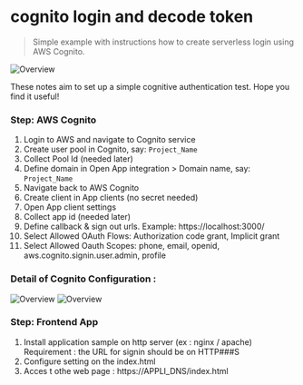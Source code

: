 # cognito login and decode token

> Simple example with instructions how to create serverless login using AWS Cognito.

![Overview](https://github.com/TJarriault/auth-Cognito-Userpool/blob/master/overview.png)

These notes aim to set up a simple cognitive authentication test. Hope you find it useful!

### Step: AWS Cognito

1. Login to AWS and navigate to Cognito service
2. Create user pool in Cognito, say: `Project_Name`
3. Collect Pool Id (needed later)
4. Define domain in Open App integration > Domain name, say: `Project_Name`
5. Navigate back to AWS Cognito
6. Create client in App clients (no secret needed)
7. Open App client settings
8. Collect app id (needed later)
9. Define callback & sign out urls. Example: https://localhost:3000/
10. Select Allowed OAuth Flows: Authorization code grant, Implicit grant
11. Select Allowed Oauth Scopes: phone, email, openid, aws.cognito.signin.user.admin, profile

### Detail of Cognito Configuration :
![Overview](https://github.com/TJarriault/auth-Cognito-Userpool/blob/master/cognito-app-client.png)
![Overview](https://github.com/TJarriault/auth-Cognito-Userpool/blob/master/cognito-client-setting.png)
### Step: Frontend App

1. Install application sample on http server (ex : nginx / apache)
     Requirement : the URL for signin should be on HTTP###S
4. Configure setting on the index.html
4. Acces t othe web page : https://APPLI_DNS/index.html

